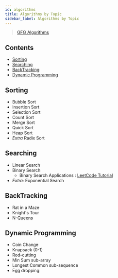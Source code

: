 ```yaml
---
id: algorithms
title: Algorithms by Topic
sidebar_label: Algorithms by Topic
---
```


> [GFG Algorithms](https://www.geeksforgeeks.org/fundamentals-of-algorithms/)

## Contents <!-- omit in toc -->

- [Sorting](#sorting)
- [Searching](#searching)
- [BackTracking](#backtracking)
- [Dynamic Programming](#dynamic-programming)

## Sorting

- Bubble Sort
- Insertion Sort
- Selection Sort
- Count Sort
- Merge Sort
- Quick Sort
- Heap Sort
- _Extra_ Radix Sort

## Searching

- Linear Search
- Binary Search
    - Binary Search Applications : [LeetCode Tutorial](https://leetcode.com/explore/learn/card/binary-search/)
- _Extra:_ Exponential Search

## BackTracking

- Rat in a Maze
- Knight's Tour
- N-Queens

## Dynamic Programming

- Coin Change
- Knapsack (0-1)
- Rod-cutting
- Min Sum sub-array
- Longest Common sub-sequence
- Egg dropping
